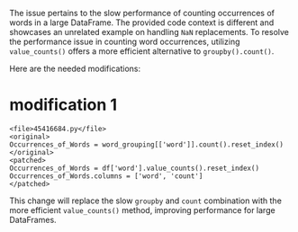 The issue pertains to the slow performance of counting occurrences of words in a large DataFrame. The provided code context is different and showcases an unrelated example on handling `NaN` replacements. To resolve the performance issue in counting word occurrences, utilizing `value_counts()` offers a more efficient alternative to `groupby().count()`. 

Here are the needed modifications:

# modification 1
```
<file>45416684.py</file>
<original>
Occurrences_of_Words = word_grouping[['word']].count().reset_index()
</original>
<patched>
Occurrences_of_Words = df['word'].value_counts().reset_index()
Occurrences_of_Words.columns = ['word', 'count']
</patched>
```

This change will replace the slow `groupby` and `count` combination with the more efficient `value_counts()` method, improving performance for large DataFrames.